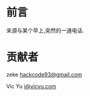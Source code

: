 # 前言

来源与某个早上,突然的一通电话.

# 贡献者

zeke [hackcode93@gmail.com](mailto:hackcode93@gmail.com)

Vic Yu [i@vicyu.com](/i@vicyu.com)


